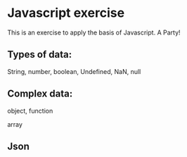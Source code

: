 # Javascript exercise

This is an exercise to apply the basis of Javascript. A Party!

## Types of data:

String, number, boolean, Undefined, NaN, null

## Complex data:

 object, function

 array


## Json
